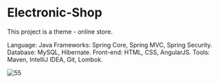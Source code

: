 # Electronic-Shop
This project is a theme - online store. 

Language: Java
Frameworks: Spring Core, Spring MVC, Spring Security.
Database: MySQL, Hibernate.
Front-end: HTML, CSS, AngularJS.
Tools: Maven, IntelliJ IDEA, Git, Lombok.

![55](https://user-images.githubusercontent.com/13545575/40808368-8d1319e0-652f-11e8-8948-30f5ff29f7dc.PNG)
